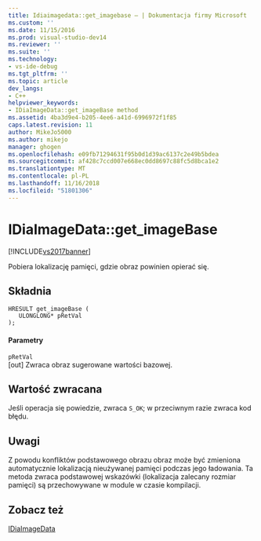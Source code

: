 ```yaml
---
title: Idiaimagedata::get_imagebase — | Dokumentacja firmy Microsoft
ms.custom: ''
ms.date: 11/15/2016
ms.prod: visual-studio-dev14
ms.reviewer: ''
ms.suite: ''
ms.technology:
- vs-ide-debug
ms.tgt_pltfrm: ''
ms.topic: article
dev_langs:
- C++
helpviewer_keywords:
- IDiaImageData::get_imageBase method
ms.assetid: 4ba3d9e4-b205-4ee6-a41d-6996972f1f85
caps.latest.revision: 11
author: MikeJo5000
ms.author: mikejo
manager: ghogen
ms.openlocfilehash: e09fb71294631f95b0d1d39ac6137c2e49b5bdea
ms.sourcegitcommit: af428c7ccd007e668ec0dd8697c88fc5d8bca1e2
ms.translationtype: MT
ms.contentlocale: pl-PL
ms.lasthandoff: 11/16/2018
ms.locfileid: "51801306"
---
```

# <a name="idiaimagedatagetimagebase"></a>IDiaImageData::get_imageBase
[!INCLUDE[vs2017banner](../../includes/vs2017banner.md)]

Pobiera lokalizację pamięci, gdzie obraz powinien opierać się.  
  
## <a name="syntax"></a>Składnia  
  
```cpp#  
HRESULT get_imageBase (   
   ULONGLONG* pRetVal  
);  
```  
  
#### <a name="parameters"></a>Parametry  
 `pRetVal`  
 [out] Zwraca obraz sugerowane wartości bazowej.  
  
## <a name="return-value"></a>Wartość zwracana  
 Jeśli operacja się powiedzie, zwraca `S_OK`; w przeciwnym razie zwraca kod błędu.  
  
## <a name="remarks"></a>Uwagi  
 Z powodu konfliktów podstawowego obrazu obraz może być zmieniona automatycznie lokalizacją nieużywanej pamięci podczas jego ładowania. Ta metoda zwraca podstawowej wskazówki (lokalizacja zalecany rozmiar pamięci) są przechowywane w module w czasie kompilacji.  
  
## <a name="see-also"></a>Zobacz też  
 [IDiaImageData](../../debugger/debug-interface-access/idiaimagedata.md)




